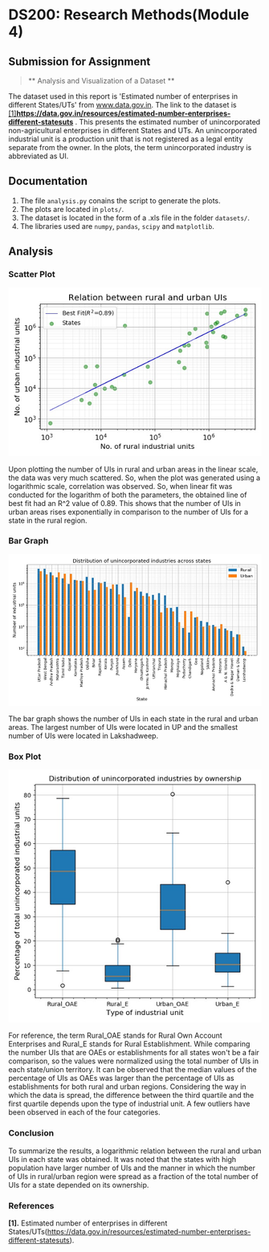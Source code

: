 # DS200: Research Methods(Module 4)

## Submission for Assignment

> ** Analysis and Visualization of a Dataset **

The dataset used in this report is 'Estimated number of enterprises in different States/UTs' from www.data.gov.in. The link to the dataset is <a href="https://data.gov.in/resources/estimated-number-enterprises-different-statesuts">[1]**https://data.gov.in/resources/estimated-number-enterprises-different-statesuts** . This presents the estimated number of unincorporated non-agricultural enterprises in different States and UTs. An unincorporated industrial unit is a production unit that is not registered as a legal entity separate from the owner. In the plots, the term unincorporated industry is abbreviated as UI.

## Documentation
1. The file ```analysis.py``` conains the script to generate the plots.
2. The plots are located in ```plots/```.
3. The dataset is located in the form of a .xls file in the folder ```datasets/```.
4. The libraries used are ```numpy```, ```pandas```, ```scipy``` and ```matplotlib```. 

## Analysis

### Scatter Plot
![scatterplot](plots/scatterplot.jpg)

Upon plotting the number of UIs in rural and urban areas in the linear scale, the data was very much scattered. So, when the plot was generated using a logarithmic scale, correlation was observed. So, when linear fit was conducted for the logarithm of both the parameters, the obtained line of best fit had an R^2 value of 0.89. This shows that the number of UIs in urban areas rises exponentially in comparison to the number of UIs for a state in the rural region.

### Bar Graph
![bargraph](plots/bargraph.jpg)

The bar graph shows the number of UIs in each state in the rural and urban areas. The largest number of UIs were located in UP and the smallest number of UIs were located in Lakshadweep.

### Box Plot
![boxplot](plots/boxplot.jpg)

For reference, the term Rural_OAE stands for Rural Own Account Enterprises and Rural_E stands for Rural Establishment. While comparing the number UIs that are OAEs or establishments for all states won't be a fair comparison, so the values were normalized using the total number of UIs in each state/union territory. It can be observed that the median values of the percentage of UIs  as OAEs was larger than the percentage of UIs as establishments for both rural and urban regions. Considering the way in which the data is spread, the difference between the third quartile and the first quartile depends upon the type of industrial unit. A few outliers have been observed in each of the four categories.

### Conclusion
To summarize the results, a logarithmic relation between the rural and urban UIs in each state was obtained. It was noted that the states with high population have larger number of UIs and the manner in which the number of UIs in rural/urban region were spread as a fraction of the total number of UIs for a state depended on its ownership.

### References
<b id="my_anchor">[1].</b> Estimated number of enterprises in different States/UTs(https://data.gov.in/resources/estimated-number-enterprises-different-statesuts).
